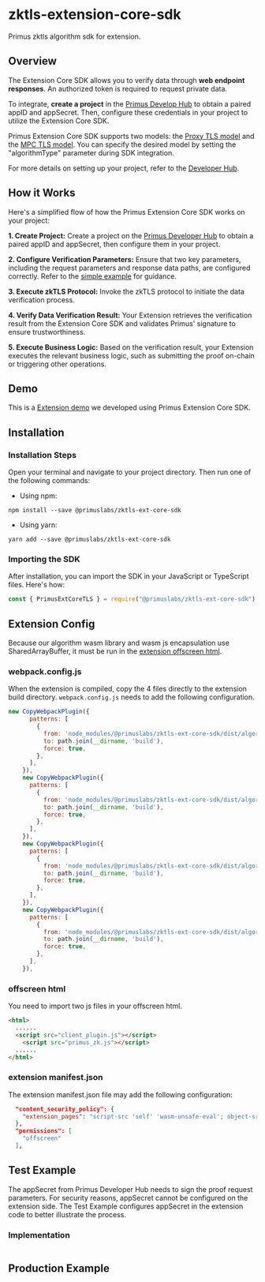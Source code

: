 # zktls-extension-core-sdk
Primus zktls algorithm sdk for extension.

## Overview

The Extension Core SDK allows you to verify data through **web endpoint responses**. An authorized token is required to request private data.

To integrate, **create a project** in the [Primus Develop Hub](https://dev.primuslabs.xyz/) to obtain a paired appID and appSecret. Then, configure these credentials in your project to utilize the Extension Core SDK.

Primus Extension Core SDK supports two models: the [Proxy TLS model](https://docs.primuslabs.xyz/data-verification/tech-intro#proxy-model) and the [MPC TLS model](https://docs.primuslabs.xyz/data-verification/tech-intro#mpc-model). You can specify the desired model by setting the "algorithmType" parameter during SDK integration.

For more details on setting up your project, refer to the [Developer Hub](https://docs.primuslabs.xyz/data-verification/developer-hub).

## How it Works

Here's a simplified flow of how the Primus Extension Core SDK works on your project:

**1. Create Project:** Create a project on the [Primus Developer Hub](https://dev.primuslabs.xyz/) to obtain a paired appID and appSecret, then configure them in your project.

**2. Configure Verification Parameters:** Ensure that two key parameters, including the request parameters and response data paths, are configured correctly. Refer to the [simple example](https://docs.primuslabs.xyz/data-verification/core-sdk/simpleexample) for guidance.

**3. Execute zkTLS Protocol:** Invoke the zkTLS protocol to initiate the data verification process.

**4. Verify Data Verification Result:** Your Extension retrieves the verification result from the Extension Core SDK and validates Primus' signature to ensure trustworthiness.

**5. Execute Business Logic:** Based on the verification result, your Extension executes the relevant business logic, such as submitting the proof on-chain or triggering other operations.

## Demo

This is a [Extension demo](https://github.com/primus-labs/zktls-demo/tree/main/extension-core-sdk-example) we developed using Primus Extension Core SDK.

## Installation

### Installation Steps

Open your terminal and navigate to your project directory. Then run one of the following commands:

- Using npm:

```text
npm install --save @primuslabs/zktls-ext-core-sdk
```

- Using yarn:

```text
yarn add --save @primuslabs/zktls-ext-core-sdk
```

### Importing the SDK

After installation, you can import the SDK in your JavaScript or TypeScript files. Here's how:

```javascript
const { PrimusExtCoreTLS } = require("@primuslabs/zktls-ext-core-sdk");
```

## Extension Config

Because our algorithm wasm library and wasm js encapsulation use SharedArrayBuffer, it must be run in the [extension offscreen html](https://developer.chrome.com/docs/extensions/reference/api/offscreen).

### webpack.config.js

When the extension is compiled, copy the 4 files directly to the extension build directory. `webpack.config.js` needs to add the following configuration.

```javascript
new CopyWebpackPlugin({
      patterns: [
        {
          from: 'node_modules/@primuslabs/zktls-ext-core-sdk/dist/algorithm/client_plugin.wasm',
          to: path.join(__dirname, 'build'),
          force: true,
        },
      ],
    }),
    new CopyWebpackPlugin({
      patterns: [
        {
          from: 'node_modules/@primuslabs/zktls-ext-core-sdk/dist/algorithm/client_plugin.worker.js',
          to: path.join(__dirname, 'build'),
          force: true,
        },
      ],
    }),
    new CopyWebpackPlugin({
      patterns: [
        {
          from: 'node_modules/@primuslabs/zktls-ext-core-sdk/dist/algorithm/client_plugin.js',
          to: path.join(__dirname, 'build'),
          force: true,
        },
      ],
    }),
    new CopyWebpackPlugin({
      patterns: [
        {
          from: 'node_modules/@primuslabs/zktls-ext-core-sdk/dist/algorithm/primus_zk.js',
          to: path.join(__dirname, 'build'),
          force: true,
        },
      ],
    }),
```

### offscreen html

You need to import two js files in your offscreen html.

```html
<html>
  ......
  <script src="client_plugin.js"></script>
	<script src="primus_zk.js"></script>
  ......
</html>
```

### extension manifest.json

The extension manifest.json file may add the following configuration:

```json
  "content_security_policy": {
    "extension_pages": "script-src 'self' 'wasm-unsafe-eval'; object-src 'self';"
  },
  "permissions": [
    "offscreen"
  ],
```

## Test Example

The appSecret from Primus Developer Hub needs to sign the proof request parameters. For security reasons, appSecret cannot be configured on the extension side. The Test Example configures appSecret in the extension code to better illustrate the process.

### Implementation

```javascript

```

## Production Example
